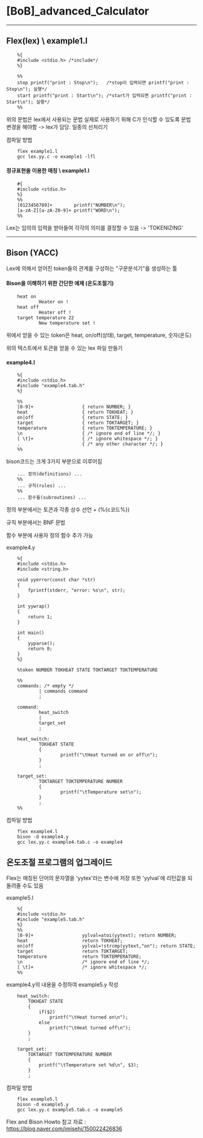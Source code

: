 # [BoB]_advanced_Calculator
---

## Flex(lex) \ example1.l


        %{
        #include <stdio.h> /*include*/
        %}
        
        %%
        stop printf("print : Stop\n");   /*stop이 입력되면 printf("print : Stop\n"); 실행*/
        start printf("print : Start\n"); /*start가 입력되면 printf("print : Start\n"); 실행*/
        %%
        

위의 문법은 lex에서 사용되는 문법 실제로 사용하기 위해 C가 인식할 수 있도록 문법 변경을 해야함
-> lex가 담당. 일종의 선처리기


컴파일 방법

        flex example1.l
        gcc lex.yy.c -o example1 -lfl


#### 정규표현을 이용한 매칭 \ example1.l


        #{
        #include <stdio.h>
        %}
        %%
        [0123456789]+        printf("NUMBER\n");
        [a-zA-Z][a-zA-Z0-9]+ printf("WORD\n");
        %%
        

Lex는 임의의 입력을 받아들여 각각의 의미를 결정할 수 있음 -> 'TOKENIZING'

---
## Bison (YACC)
Lex에 의해서 얻어진 token들의 관계를 구성하는 "구문분석기"를 생성하는 툴

#### Bison을 이해하기 위한 간단한 예제 (온도조절기)


        heat on
                Heater on !
        heat off
                Heater off !
        target temperature 22
                New temperature set !
                
위에서 얻을 수 있는 token은 heat, on/off(상태), target, temperature, 숫자(온도)

위의 텍스트에서 토큰을 얻을 수 있는 lex 파일 만들기

#### example4.l
        
        %{
        #include <stdio.h>
        #include "example4.tab.h"
        %}
        
        %%
        [0-9]+                  { return NUMBER; }
        heat                    { return TOKHEAT; }
        on|off                  { return STATE; }
        target                  { return TOKTARGET; }
        temperature             { return TOKTEMPERATURE; }
        \n                      { /* ignore end of line */; }
        [ \t]+                  { /* ignore whitespace */; }
        .                       { /* any other character */; }
        %%



bison코드는 크게 3가지 부분으로 이루어짐


        ... 정의(definitions) ...
        %%
        ... 규칙(rules) ...
        %%
        ... 함수들(subroutines) ...

정의 부분에서는 토큰과 각종 상수 선언 + (%{c코드%})

규칙 부분에서는 BNF 문법

함수 부분에 사용자 정의 함수 추가 가능

example4.y

        %{
        #include <stdio.h>
        #include <string.h>
        
        void yyerror(const char *str)
        {
            fprintf(stderr, "error: %s\n", str);
        }
        
        int yywrap()
        {
            return 1;
        }
        
        int main()
        {
            yyparse();
            return 0;
        }
        %}
        
        %token NUMBER TOKHEAT STATE TOKTARGET TOKTEMPERATURE
        
        %%
        commands: /* empty */
                | commands command
                ;
        
        command:
                heat_switch
                |
                target_set
                ;
        
        heat_switch:
                TOKHEAT STATE
                {
                        printf("\tHeat turned on or off\n");
                }
                ;
        
        target_set:
                TOKTARGET TOKTEMPERATURE NUMBER
                {
                        printf("\tTemperature set\n");
                }
                ;
        %%


컴파일 방법

        flex example4.l
        bison -d example4.y
        gcc lex.yy.c example4.tab.c -o example4

## 온도조절 프로그램의 업그레이드

Flex는 매칭된 단어의 문자열을 'yytex'라는 변수에 저장
또한 'yylval`에 리턴값을 되돌려줄 수도 있음

example5.l

        %{
        #include <stdio.h>
        #include "example5.tab.h"
        %}
        %%
        [0-9]+                  yylval=atoi(yytext); return NUMBER;
        heat                    return TOKHEAT;
        on|off                  yylval=!strcmp(yytext,"on"); return STATE;
        target                  return TOKTARGET;
        temperature             return TOKTEMPERATURE;
        \n                      /* ignore end of line */;
        [ \t]+                  /* ignore whitespace */;
        %%

example4.y의 내용을 수정하여 example5.y 작성

        heat_switch:
            TOKHEAT STATE
            {
                if($2)
                    printf("\tHeat turned on\n");
                else
                    printf("\tHeat turned off\n");
            }
            ;
        
        target_set:
            TOKTARGET TOKTEMPERATURE NUMBER
            {
                printf("\tTemperature set %d\n", $3);
            }
            ;

컴파일 방법

        flex example5.l
        bison -d example5.y
        gcc lex.yy.c example5.tab.c -o example5



Flex and Bison Howto
참고 자료 : https://blog.naver.com/imisehi/150022426836
  
